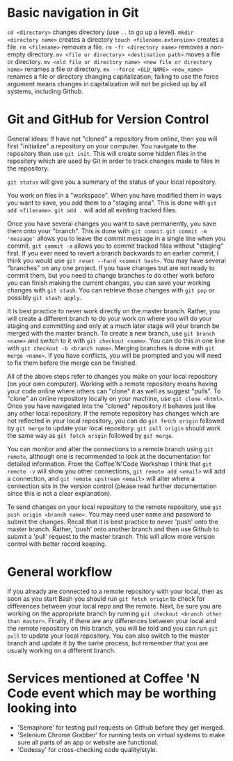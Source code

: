 # Basic navigation in Git
`cd <directory>` changes directory (use `..` to go up a level).
`mkdir <directory name>` creates a directory
`touch <filename.extension>` creates a file.
`rm <filename>` removes a file.
    `rm -fr <directory name>` removes a non-empty directory.
`mv <file or directory> <destination path>` moves a file or directory.
    `mv <old file or directory name> <new file or directory name>` renames a file or directory.
    `mv --force <OLD_NAME> <new_name>` renames a file or directory changing capitalization; failing to use the force argument means changes in capitalization will not be picked up by all systems, including Github.

# Git and GitHub for Version Control

General ideas:
If have not "cloned" a repository from online, then you will first "initialize" a repository on your computer.
You navigate to the repository then use `git init`.
This will create some hidden files in the repository which are used by Git in order to track changes made to files in the repository.

`git status` will give you a summary of the status of your local repository.

You work on files in a "workspace".
When you have modified them in ways you want to save, you add them to a "staging area".
    This is done with `git add <filename>`.
    `git add .` will add all existing tracked files.

Once you have several changes you want to save permanently, you save them onto your "branch".
    This is done with `git commit`.
    `git commit -m 'message'` allows you to leave the commit message in a single line when you commit.
    `git commit -a` allows you to commit tracked files without "staging" first.
    If you ever need to revert a branch backwards to an earlier commit, I think you would use `git reset --hard <commit hash>`.
You may have several "branches" on any one project.
If you have changes but are not ready to commit them, but you need to change branches to do other work before you can finish making the current changes, you can save your working changes with `git stash`.
You can retrieve those changes with `git pop` or possibly `git stash apply`.

It is best practice to never work directly on the master branch.
Rather, you will create a different branch to do your work on where you will do your staging and committing and only at a much later stage will your branch be merged with the master branch.
To create a new branch, use `git branch <name>` and switch to it with `git checkout <name>`.
    You can do this in one line with `git checkout -b <branch name>`.
Merging branches is done with `git merge <name>`.
If you have conflicts, you will be prompted and you will need to fix them before the merge can be finished.

All of the above steps refer to changes you make on your local repository (on your own computer).
Working with a remote repository means having your code online where others can "clone" it as well as suggest "pulls".
To "clone" an online repository locally on your machine, use `git clone <html>`.
Once you have navigated into the "cloned" repository it behaves just like any other local repository.
If the remote repository has changes which are not reflected in your local repository, you can do `git fetch origin` followed by `git merge` to update your local repository.
`git pull origin` should work the same way as `git fetch origin` followed by `git merge`.

You can monitor and alter the connections to a remote branch using `git remote`, although one is recommended to look at the documentation for detailed information. From the Coffee'N'Code Workshop I think that `git remote -v` will show you other connections, `git remote add <email>` will add a connection, and `git remote upstream <email>` will alter where a connection sits in the version control (please read further documentation since this is not a clear explanation).

To send changes on your local repository to the remote repository, use `git push origin <branch name>`.
You may need user name and password to submit the changes.
Recall that it is best practice to never 'push' onto the master branch. Rather, 'push' onto another branch and then use Github to submit a 'pull' request to the master branch.
This will allow more version control with better record keeping.

# General workflow
If you already are connected to a remote repository with your local, then as soon as you start Bash you should run `git fetch origin` to check for differences between your local repo and the remote.
Next, be sure you are working on the appropriate branch by running `git checkout <branch other than master>`.
Finally, if there are any differences between your local and the remote repository on this branch, you will be told and you can run `git pull` to update your local repository.
    You can also switch to the master branch and update it by the same process, but remember that you are usually working on a different branch.


# Services mentioned at Coffee 'N Code event which may be worthing looking into
 
* 'Semaphore' for testing pull requests on Github before they get merged.
* 'Selenium Chrome Grabber' for running tests on virtual systems to make sure all parts of an app or website are functional.
* 'Codessy' for cross-checking code quality/style.
